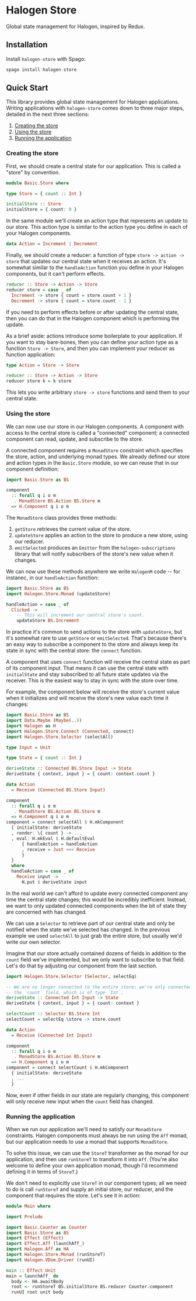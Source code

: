 # Halogen Store

Global state management for Halogen, inspired by Redux.

## Installation

Install `halogen-store` with Spago:

```purs
spago install halogen-store
```

## Quick Start

This library provides global state management for Halogen applications. Writing applications with `halogen-store` comes down to three major steps, detailed in the next three sections:

1. [Creating the store](#creating-the-store)
2. [Using the store](#using-the-store)
3. [Running the application](#running-the-application)

### Creating the store

First, we should create a central state for our application. This is called a "store" by convention.

```purs
module Basic.Store where

type Store = { count :: Int }

initialStore :: Store
initialStore = { count: 0 }
```

In the same module we'll create an action type that represents an update to our store. This action type is similar to the action type you define in each of your Halogen components.

```purs
data Action = Increment | Decrement
```

Finally, we should create a reducer: a function of type `store -> action -> store` that updates our central state when it receives an action. It's somewhat similar to the `handleAction` function you define in your Halogen components, but it can't perform effects.

```purs
reducer :: Store -> Action -> Store
reducer store = case _ of
  Increment -> store { count = store.count + 1 }
  Decrement -> store { count = store.count - 1 }
```

If you need to perform effects before or after updating the central state, then you can do that in the Halogen component which is performing the update.

As a brief aside: actions introduce some boilerplate to your application. If you want to stay bare-bones, then you can define your action type as a function `Store -> Store`, and then you can implement your reducer as function application:

```purs
type Action = Store -> Store

reducer :: Store -> Action -> Store
reducer store k = k store
```

This lets you write arbitrary `store -> store` functions and send them to your central state.

### Using the store

We can now use our store in our Halogen components. A component with access to the central store is called a "connected" component; a connected component can read, update, and subscribe to the store.

A connected component requires a `MonadStore` constraint which specifies the store, action, and underlying monad types. We already defined our store and action types in the `Basic.Store` module, so we can reuse that in our component definition:

```purs
import Basic.Store as BS

component
  :: forall q i o m
   . MonadStore BS.Action BS.Store m
  => H.Component q i o m
```

The `MonadStore` class provides three methods:

1. `getStore` retrieves the current value of the store.
2. `updateStore` applies an action to the store to produce a new store, using our reducer.
3. `emitSelected` produces an `Emitter` from the `halogen-subscriptions` library that will notify subscribers of the store's new value when it changes.

We can now use these methods anywhere we write `HalogenM` code -- for instanec, in our `handleAction` function:

```purs
import Basic.Store as BS
import Halogen.Store.Monad (updateStore)

handleAction = case _ of
  Clicked ->
    -- This will increment our central store's count.
    updateStore BS.Increment
```

In practice it's common to send actions to the store with `updateStore`, but it's somewhat rare to use `getStore` or `emitSelected`. That's because there's an easy way to subscribe a component to the store and always keep its state in sync with the central store: the `connect` function.

A component that uses `connect` function will receive the central state as part of its component input. That means it can use the central state with `initialState` and stay subscribed to all future state updates via the receiver. This is the easiest way to stay in sync with the store over time.

For example, the component below will receive the store's current value when it initializes and will receive the store's new value each time it changes:

```purs
import Basic.Store as BS
import Data.Maybe (Maybe(..))
import Halogen as H
import Halogen.Store.Connect (Connected, connect)
import Halogen.Store.Selector (selectAll)

type Input = Unit

type State = { count :: Int }

deriveState :: Connected BS.Store Input -> State
deriveState { context, input } = { count: context.count }

data Action
  = Receive (Connected BS.Store Input)

component
  :: forall q i o m
   . MonadStore BS.Action BS.Store m
  => H.Component q i o m
component = connect selectAll $ H.mkComponent
  { initialState: deriveState
  , render: \{ count } -> ...
  , eval: H.mkEval $ H.defaultEval
      { handleAction = handleAction
      , receive = Just <<< Receive
      }
  }
  where
  handleAction = case _ of
    Receive input ->
      H.put $ deriveState input
```

In the real world we can't afford to update every connected component any time the central state changes; this would be incredibly inefficient. Instead, we want to only updated connected components when the bit of state they are concerned with has changed.

We can use a `Selector` to retrieve part of our central state and only be notified when the state we've selected has changed. In the previous example we used `selectAll` to just grab the entire store, but usually we'd write our own selector.

Imagine that our store actually contained dozens of fields in addition to the `count` field we've implemented, but we only want to subscribe to that field. Let's do that by adjusting our component from the last section.

```purs
import Halogen.Store.Selector (Selector, selectEq)

-- We are no longer connected to the entire store; we're only connected to
-- the `count` field, which is of type `Int`.
deriveState :: Connected Int Input -> State
deriveState { context, input } = { count: context }

selectCount :: Selector BS.Store Int
selectCount = selectEq \store -> store.count

data Action
  = Receive (Connected Int Input)

component
  :: forall q i o m
   . MonadStore BS.Action BS.Store m
  => H.Component q i o m
component = connect selectCount $ H.mkComponent
  { initialState: deriveState
  , ...
  }
```

Now, even if other fields in our state are regularly changing, this component will only receive new input when the `count` field has changed.

### Running the application

When we run our application we'll need to satisfy our `MonadStore` constraints. Halogen components must always be run using the `Aff` monad, but our application needs to use a monad that supports `MonadStore`.

To solve this issue, we can use the `StoreT` transformer as the monad for our application, and then use `runStoreT` to transform it into `Aff`. (You're also welcome to define your own application monad, though I'd recommend defining it in terms of `StoreT`.)

We don't need to explicitly use `StoreT` in our component types; all we need to do is call `runStoreT` and supply an initial store, our reducer, and the component that requires the store. Let's see it in action:

```purs
module Main where

import Prelude

import Basic.Counter as Counter
import Basic.Store as BS
import Effect (Effect)
import Effect.Aff (launchAff_)
import Halogen.Aff as HA
import Halogen.Store.Monad (runStoreT)
import Halogen.VDom.Driver (runUI)

main :: Effect Unit
main = launchAff_ do
  body <- HA.awaitBody
  root <- runStoreT BS.initialStore BS.reducer Counter.component
  runUI root unit body
```
